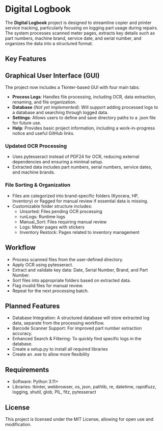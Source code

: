 # Digital Logbook
The **Digital Logbook** project is designed to streamline copier and printer service tracking, particularly focusing on logging part usage during repairs. The system processes scanned meter pages, extracts key details such as part numbers, machine brand, service date, and serial number, and organizes the data into a structured format.

## Key Features

## Graphical User Interface (GUI)
The project now includes a Tkinter-based GUI with four main tabs:
- **Process Logs**: Handles file processing, including OCR, data extraction, renaming, and file organization.
- **Database** (_Not yet implemented_): Will support adding processed logs to a database and searching through logged data.
- **Settings**: Allows users to define and save directory paths to a .json file for future use.
- **Help**: Provides basic project information, including a work-in-progress notice and useful GitHub links.

### Updated OCR Processing
- Uses pytesseract instead of PDF24 for OCR, reducing external dependencies and ensuring a minimal setup.
- Extracted data includes part numbers, serial numbers, service dates, and machine brands.

### File Sorting & Organization
- Files are categorized into brand-specific folders (Kyocera, HP, Inventory) or flagged for manual review if essential data is missing.
- Customizable folder structure includes:
  - Unsorted: Files pending OCR processing
  - runLogs: Runtime logs
  - Manual_Sort: Files requiring manual review
  - Logs: Meter pages with stickers
  - Inventory Restock: Pages related to inventory management


## Workflow
- Process scanned files from the user-defined directory.
- Apply OCR using pytesseract.
- Extract and validate key data: Date, Serial Number, Brand, and Part Number.
- Sort files into appropriate folders based on extracted data.
- Flag invalid files for manual review.
- Repeat for the next processing batch.

## Planned Features
- Database Integration: A structured database will store extracted log data, separate from the processing workflow.
- Barcode Scanner Support: For improved part number extraction accuracy.
- Enhanced Search & Filtering: To quickly find specific logs in the database.
- Create a setup.py to install all required libraries
- Create an .exe to allow more flexibility

## Requirements
- Software: Python 3.11+
- Libraries: tkinter, webbrowser, os, json, pathlib, re, datetime, rapidfuzz, logging, shutil, glob, PIL, fitz, pytesseract

## License
This project is licensed under the MIT License, allowing for open use and modification.
